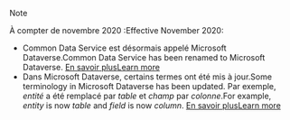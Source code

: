 > [!NOTE]
> <span data-ttu-id="c226e-101">À compter de novembre 2020 :</span><span class="sxs-lookup"><span data-stu-id="c226e-101">Effective November 2020:</span></span>
> - <span data-ttu-id="c226e-102">Common Data Service est désormais appelé Microsoft Dataverse.</span><span class="sxs-lookup"><span data-stu-id="c226e-102">Common Data Service has been renamed to Microsoft Dataverse.</span></span> [<span data-ttu-id="c226e-103">En savoir plus</span><span class="sxs-lookup"><span data-stu-id="c226e-103">Learn more</span></span>](https://aka.ms/PAuAppBlog)
> - <span data-ttu-id="c226e-104">Dans Microsoft Dataverse, certains termes ont été mis à jour.</span><span class="sxs-lookup"><span data-stu-id="c226e-104">Some terminology in Microsoft Dataverse has been updated.</span></span> <span data-ttu-id="c226e-105">Par exemple, *entité* a été remplacé par *table* et *champ* par *colonne*.</span><span class="sxs-lookup"><span data-stu-id="c226e-105">For example, *entity* is now *table* and *field* is now *column*.</span></span> [<span data-ttu-id="c226e-106">En savoir plus</span><span class="sxs-lookup"><span data-stu-id="c226e-106">Learn more</span></span>](/powerapps/maker/data-platform/data-platform-intro)